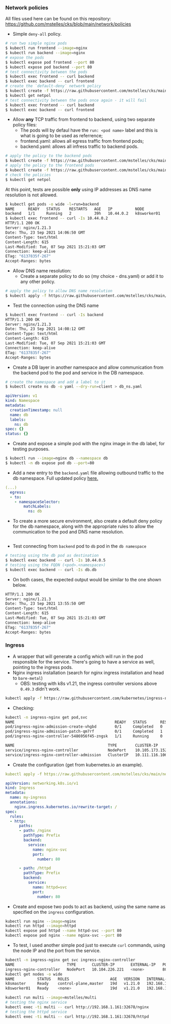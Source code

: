 

### Network policies

All files used here can be found on this repository: https://github.com/mstelles/cks/blob/main/network/policies

- Simple `deny-all` policy.

```bash
# run two simple nginx pods
$ kubectl run frontend --image=nginx
$ kubectl run backend --image=nginx
# expose the pods
$ kubectl expose pod frontend --port 80
$ kubectl expose pod backend --port 80
# test connectivity between the pods
$ kubectl exec frontend -- curl backend
$ kubectl exec backend -- curl frontend
# create the `default-deny` network policy
$ kubectl create -f https://raw.githubusercontent.com/mstelles/cks/main/network/policies/default-deny.yaml
$ kubectl get netpol
# test connectivity between the pods once again - it will fail
$ kubectl exec frontend -- curl backend
$ kubectl exec backend -- curl frontend
```

- Allow **any** TCP traffic from frontend to backend, using two separate policy files:
  - The pods will by defaul have the `run: <pod name>` label and this is what is going to be used as referrence;
  - frontend.yaml: allows all egress traffic from frontend pods;
  - backend.yaml: allows all infress traffic to backend pods.

```bash
# apply the policy to the backend pods
$ kubectl create -f https://raw.githubusercontent.com/mstelles/cks/main/network/policies/backend.yaml
# apply the policy to the frontend pods
$ kubectl create -f https://raw.githubusercontent.com/mstelles/cks/main/network/policies/frontend.yaml
# check the policies
$ kubectl get netpol
```

At this point, tests are possible **only** using IP addresses as DNS name resolution is not allowed.

```bash
$ kubectl get pods -o wide -l=run=backend
NAME      READY   STATUS    RESTARTS   AGE   IP          NODE          NOMINATED NODE   READINESS GATES
backend   1/1     Running   2          39h   10.44.0.2   k8sworker01   <none>           <none>
$ kubectl exec frontend -- curl -Is 10.44.0.2
HTTP/1.1 200 OK
Server: nginx/1.21.3
Date: Thu, 23 Sep 2021 14:06:50 GMT
Content-Type: text/html
Content-Length: 615
Last-Modified: Tue, 07 Sep 2021 15:21:03 GMT
Connection: keep-alive
ETag: "6137835f-267"
Accept-Ranges: bytes
```

- Allow DNS name resolution: 
  - Create a separate policy to do so (my choice - dns.yaml) or add it to any other policy.

```bash
# apply the policy to allow DNS name resolution
$ kubectl apply -f https://raw.githubusercontent.com/mstelles/cks/main/network/policies/dns.yaml
```

- Test the connection using the DNS name

```bash
$ kubectl exec frontend -- curl -Is backend
HTTP/1.1 200 OK
Server: nginx/1.21.3
Date: Thu, 23 Sep 2021 14:08:12 GMT
Content-Type: text/html
Content-Length: 615
Last-Modified: Tue, 07 Sep 2021 15:21:03 GMT
Connection: keep-alive
ETag: "6137835f-267"
Accept-Ranges: bytes
```



- Create a DB layer in another namespace and allow communication from the backend pod to the pod and service in the DB namespace.

```bash
# create the namespace and add a label to it
$ kubectl create ns db -o yaml --dry-run=client > db_ns.yaml
```

```yaml
apiVersion: v1
kind: Namespace
metadata:
  creationTimestamp: null
  name: db
  labels:
    ns: db
spec: {}
status: {}
```

- Create and expose a simple pod with the nginx image in the db label, for testing purposes.

```bash
$ kubectl run --image=nginx db --namespace db
$ kubectl -n db expose pod db --port=80
```

- Add a new entry to the `backend.yaml` file allowing outbound traffic to the db namespace. Full updated policy [here.](https://raw.githubusercontent.com/mstelles/cks/main/network/policies/backend_db.yaml "backend_db.yaml")

```yaml
(...)
  egress:
  - to:
    - namespaceSelector:
        matchLabels:
          ns: db
```

- To create a more secure environment, also create a default deny policy for the db namespace, along with the appropriate rules to allow the communication to the pod and DNS name resolution.

```bash
```

- Test connecting from `backend` pod to `db` pod in the `db namespace`

```bash
# testing using the db pod as destination
$ kubectl exec backend -- curl -Is 10.44.0.5
# testing using the FQDN (<pod>.<namespace>)
$ kubectl exec backend -- curl -Is db.db
```

- On both cases, the expected output would be similar to the one shown below.

```bash
HTTP/1.1 200 OK
Server: nginx/1.21.3
Date: Thu, 23 Sep 2021 13:55:50 GMT
Content-Type: text/html
Content-Length: 615
Last-Modified: Tue, 07 Sep 2021 15:21:03 GMT
Connection: keep-alive
ETag: "6137835f-267"
Accept-Ranges: bytes
```



### Ingress

- A wrapper that will generate a config which will run in the pod responsible for the service. There's going to have a service as well, pointing to the ingress pods.
- Nginx ingress installation (search for nginx ingress installation and head to `bare-metal`)
  - OBS: testing with k8s v1.21, the ingress controller versions above `0.49.3` didn't work.

```bash
kubectl apply -f https://raw.githubusercontent.com/kubernetes/ingress-nginx/controller-v0.49.3/deploy/static/provider/baremetal/deploy.yaml
```

- Checking:

```bash
kubectl -n ingress-nginx get pod,svc
NAME                                            READY   STATUS      RESTARTS   AGE
pod/ingress-nginx-admission-create-vhgbd        0/1     Completed   0          2m52s
pod/ingress-nginx-admission-patch-qm7rf         0/1     Completed   1          2m52s
pod/ingress-nginx-controller-5486956f45-zngsk   1/1     Running     0          2m52s

NAME                                         TYPE        CLUSTER-IP       EXTERNAL-IP   PORT(S)                      AGE
service/ingress-nginx-controller             NodePort    10.105.173.152   <none>        80:32319/TCP,443:30991/TCP   2m52s
service/ingress-nginx-controller-admission   ClusterIP   10.111.116.106   <none>        443/TCP                      2m52s
```

- Create the configuration (get from kubernetes.io an example).

```yaml
kubectl apply -f https://raw.githubusercontent.com/mstelles/cks/main/network/ingress/ingress.yaml
```

```yaml
apiVersion: networking.k8s.io/v1
kind: Ingress
metadata:
  name: my-ingress
  annotations:
    nginx.ingress.kubernetes.io/rewrite-target: /
spec:
  rules:
  - http:
      paths:
      - path: /nginx
        pathType: Prefix
        backend:
          service:
            name: nginx-svc
            port:
              number: 80

      - path: /httpd
        pathType: Prefix
        backend:
          service:
            name: httpd=svc
            port:
              number: 80

```

- Create and expose two pods to act as backend, using the same name as specified on the `ingress` configuration.

```bash
kubectl run nginx --image=nginx
kubectl run httpd --image=httpd
kubectl expose pod httpd --name httpd-svc --port 80
kubectl expose pod nginx --name nginx-svc --port 80
```

- To test, I used another simple pod just to execute `curl` commands, using the node IP and the port from the service.

```bash
kubectl -n ingress-nginx get svc ingress-nginx-controller
NAME                       TYPE       CLUSTER-IP       EXTERNAL-IP   PORT(S)                      AGE
ingress-nginx-controller   NodePort   10.104.226.221   <none>        80:32678/TCP,443:30802/TCP   58m
kubectl get nodes -o wide
NAME          STATUS   ROLES                  AGE   VERSION   INTERNAL-IP     EXTERNAL-IP   OS-IMAGE             KERNEL-VERSION       CONTAINER-RUNTIME
k8smaster     Ready    control-plane,master   19d   v1.21.0   192.168.1.160   <none>        Ubuntu 18.04.5 LTS   4.15.0-159-generic   docker://20.10.7
k8sworker01   Ready    <none>                 19d   v1.21.0   192.168.1.161   <none>        Ubuntu 18.04.5 LTS   4.15.0-159-generic   docker://20.10.7
```



```bash
kubectl run multi --image=mstelles/multi
# testing the nginx service
kubectl exec -ti multi -- curl http://192.168.1.161:32678/nginx
# testing the httpd service
kubectl exec -ti multi -- curl http://192.168.1.161:32678/httpd
```

